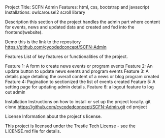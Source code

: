 Project Title: SCFN Admin
Features: html, css, bootstrap and javascript
Installations: owlcarousel2 scroll library


Description
this section of the project handles the admin part where content for events, news and updated data and created and fed into the 
frontend(website).

Demo
this is the link to the repository
https://github.com/cycodedconcept/SCFN-Admin


Features
List of key features or functionalities of the project.

Feature 1:
  A form to create news events or program events
Feature 2:
  An update button to update news events and program events
Feature 3: 
  A details page detailing the overall content of a news or blog program created
Feature 4: 
  Pagination to sectionized the list of events created
Feature 5: 
  A setting page for updating admin details. 
Feature 6: 
  a logout feature to log out admin


Installation
  Instructions on how to install or set up the project locally.
  git clone https://github.com/cycodedconcept/SCFN-Admin.git
  cd project


  
  
  License
  Information about the project's license.
  
  This project is licensed under the Trestle Tech License - see the LICENSE.md file for details.
